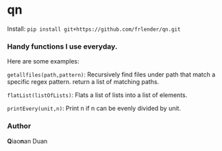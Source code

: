 # qn
Install:
`pip install git+https://github.com/frlender/qn.git`

### Handy functions I use everyday. 

Here are some examples:

`getallfiles(path,pattern)`:
Recursively find files under path that match a specific regex pattern. return a list of matching paths.


`flatList(listOfLists)`: Flats a list of lists into a list of elements.

`printEvery(unit,n)`: Print n if n can be evenly divided by unit.

### Author
**Q**iao**n**an Duan



